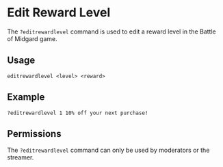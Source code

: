 # Edit Reward Level

The `?editrewardlevel` command is used to edit a reward level in the Battle of Midgard game.

## Usage

`editrewardlevel <level> <reward>`

## Example

`?editrewardlevel 1 10% off your next purchase!`

## Permissions

The `?editrewardlevel` command can only be used by moderators or the streamer.